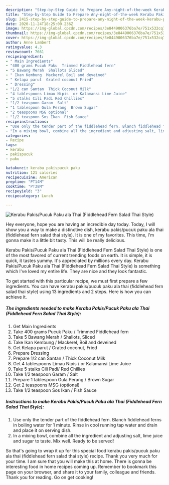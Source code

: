 ```yaml
---
description: "Step-by-Step Guide to Prepare Any-night-of-the-week Kerabu Pakis/Pucuk Paku ala Thai (Fiddlehead Fern Salad Thai Style)"
title: "Step-by-Step Guide to Prepare Any-night-of-the-week Kerabu Pakis/Pucuk Paku ala Thai (Fiddlehead Fern Salad Thai Style)"
slug: 2415-step-by-step-guide-to-prepare-any-night-of-the-week-kerabu-pakis-pucuk-paku-ala-thai-fiddlehead-fern-salad-thai-style
date: 2020-11-24T18:25:00.236Z
image: https://img-global.cpcdn.com/recipes/3e8449006376ba7e/751x532cq70/kerabu-pakispucuk-paku-ala-thai-fiddlehead-fern-salad-thai-style-recipe-main-photo.jpg
thumbnail: https://img-global.cpcdn.com/recipes/3e8449006376ba7e/751x532cq70/kerabu-pakispucuk-paku-ala-thai-fiddlehead-fern-salad-thai-style-recipe-main-photo.jpg
cover: https://img-global.cpcdn.com/recipes/3e8449006376ba7e/751x532cq70/kerabu-pakispucuk-paku-ala-thai-fiddlehead-fern-salad-thai-style-recipe-main-photo.jpg
author: Anne Lambert
ratingvalue: 4.3
reviewcount: 7661
recipeingredient:
- " Main Ingredients"
- "400 grams Pucuk Paku  Trimmed Fiddlehead fern"
- "5 Bawang Merah  Shallots Sliced"
- " Ikan Kembung  Mackerel Boil and deveined"
- " Kelapa parut  Grated coconut Fried"
- " Dressing"
- "1/2 can Santan  Thick Coconut Milk"
- "4 tablespoons Limau Nipis  or Kalamansi Lime Juice"
- "5 stalks Cili Padi Red Chillies"
- "1/2 teaspoon Garam  Salt"
- "1 tablespoon Gula Perang  Brown Sugar"
- "2 teaspoons MSG optional"
- "1/2 teaspoon Sos Ikan  Fish Sauce"
recipeinstructions:
- "Use only the tender part of the fiddlehead fern. Blanch fiddlehead ferns in boiling water for 1 minute. Rinse in cool running tap water and drain and place it on serving dish."
- "In a mixing bowl, combine all the ingredient and adjusting salt, lime juice and sugar to taste. Mix well. Ready to be served!"
categories:
- Recipe
tags:
- kerabu
- pakispucuk
- paku

katakunci: kerabu pakispucuk paku 
nutrition: 121 calories
recipecuisine: American
preptime: "PT14M"
cooktime: "PT38M"
recipeyield: "3"
recipecategory: Lunch

---
```



![Kerabu Pakis/Pucuk Paku ala Thai (Fiddlehead Fern Salad Thai Style)](https://img-global.cpcdn.com/recipes/3e8449006376ba7e/751x532cq70/kerabu-pakispucuk-paku-ala-thai-fiddlehead-fern-salad-thai-style-recipe-main-photo.jpg)

Hey everyone, hope you are having an incredible day today. Today, I will show you a way to make a distinctive dish, kerabu pakis/pucuk paku ala thai (fiddlehead fern salad thai style). It is one of my favorites. This time, I'm gonna make it a little bit tasty. This will be really delicious.

Kerabu Pakis/Pucuk Paku ala Thai (Fiddlehead Fern Salad Thai Style) is one of the most favored of current trending foods on earth. It is simple, it is quick, it tastes yummy. It's appreciated by millions every day. Kerabu Pakis/Pucuk Paku ala Thai (Fiddlehead Fern Salad Thai Style) is something which I've loved my entire life. They are nice and they look fantastic.




To get started with this particular recipe, we must first prepare a few ingredients. You can have kerabu pakis/pucuk paku ala thai (fiddlehead fern salad thai style) using 13 ingredients and 2 steps. Here is how you can achieve it.

<!--inarticleads1-->

##### The ingredients needed to make Kerabu Pakis/Pucuk Paku ala Thai (Fiddlehead Fern Salad Thai Style):

1. Get  Main Ingredients
1. Take 400 grams Pucuk Paku / Trimmed Fiddlehead fern
1. Take 5 Bawang Merah / Shallots, Sliced
1. Take  Ikan Kembung / Mackerel, Boil and deveined
1. Get  Kelapa parut / Grated coconut, Fried
1. Prepare  Dressing
1. Prepare 1/2 can Santan / Thick Coconut Milk
1. Get 4 tablespoons Limau Nipis / or Kalamansi Lime Juice
1. Take 5 stalks Cili Padi/ Red Chillies
1. Take 1/2 teaspoon Garam / Salt
1. Prepare 1 tablespoon Gula Perang / Brown Sugar
1. Get 2 teaspoons MSG (optional)
1. Take 1/2 teaspoon Sos Ikan / Fish Sauce




<!--inarticleads2-->

##### Instructions to make Kerabu Pakis/Pucuk Paku ala Thai (Fiddlehead Fern Salad Thai Style):

1. Use only the tender part of the fiddlehead fern. Blanch fiddlehead ferns in boiling water for 1 minute. Rinse in cool running tap water and drain and place it on serving dish.
1. In a mixing bowl, combine all the ingredient and adjusting salt, lime juice and sugar to taste. Mix well. Ready to be served!




So that's going to wrap it up for this special food kerabu pakis/pucuk paku ala thai (fiddlehead fern salad thai style) recipe. Thank you very much for your time. I am sure that you will make this at home. There is gonna be interesting food in home recipes coming up. Remember to bookmark this page on your browser, and share it to your family, colleague and friends. Thank you for reading. Go on get cooking!
